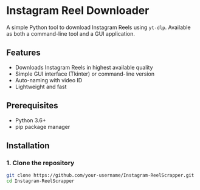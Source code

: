 # Instagram Reel Downloader

A simple Python tool to download Instagram Reels using `yt-dlp`. Available as both a command-line tool and a GUI application.


## Features
- Downloads Instagram Reels in highest available quality
- Simple GUI interface (Tkinter) or command-line version
- Auto-naming with video ID
- Lightweight and fast

## Prerequisites
- Python 3.6+
- pip package manager

## Installation

### 1. Clone the repository
```bash
git clone https://github.com/your-username/Instagram-ReelScrapper.git
cd Instagram-ReelScrapper